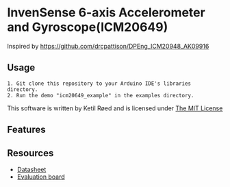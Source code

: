# InvenSense 6-axis Accelerometer and Gyroscope(ICM20649)

Inspired by https://github.com/drcpattison/DPEng_ICM20948_AK09916

## Usage
```
1. Git clone this repository to your Arduino IDE's libraries directory.
2. Run the demo "icm20649_example" in the examples directory.
```


This software is written by Ketil Røed and is licensed under [The MIT License](http://opensource.org/licenses/mit-license.php)


## Features



## Resources

- [Datasheet](http://www.invensense.com/wp-content/uploads/2016/06/DS-000192-ICM-20649-v1.0.pdf)
- [Evaluation board](https://no.mouser.com/datasheet/2/400/AN-IVS-0001EVB-00%20v1%202-1112214.pdf)
